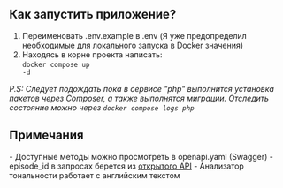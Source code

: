 <h2>Как запустить приложение?</h2>

1) Переименовать .env.example в .env (Я уже предопределил необходимые для локального запуска в Docker значения)
2) Находясь в корне проекта написать: <br>
<code>docker compose up -d</code>

<i>P.S: Следует подождать пока в сервисе "php" выполнится
установка пакетов через Composer,
а также выполнятся миграции. Отследить состояние можно
через <code>docker compose logs php</code>
</i>


<h2>Примечания</h2>
 - Доступные методы можно просмотреть в openapi.yaml (Swagger)
 - episode_id в запросах берется из <a href="https://rickandmortyapi.com/documentation/#episode-schema">открытого API</a>
 - Анализатор тональности работает с английским текстом